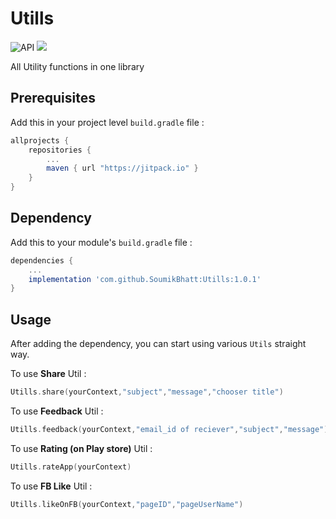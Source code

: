 # Utills
![API](https://img.shields.io/badge/API-16%2B-brightgreen.svg?style=flat) [![](https://jitpack.io/v/SoumikBhatt/ProToast.svg)](https://jitpack.io/#SoumikBhatt/ProToast)

All Utility functions in one library

## Prerequisites

Add this in your project level `build.gradle` file :

```gradle
allprojects {
	repositories {
		...
		maven { url "https://jitpack.io" }
	}
}
```

## Dependency

Add this to your module's `build.gradle` file :

```gradle
dependencies {
	...
	implementation 'com.github.SoumikBhatt:Utills:1.0.1'
}
```

## Usage

After adding the dependency, you can start using various `Utils` straight way.

To use **Share** Util :

```kotlin
Utills.share(yourContext,"subject","message","chooser title")
``` 

To use **Feedback** Util :

```kotlin
Utills.feedback(yourContext,"email_id of reciever","subject","message")
``` 

To use **Rating (on Play store)** Util :

```kotlin
Utills.rateApp(yourContext)
``` 

To use **FB Like** Util :

```kotlin
Utills.likeOnFB(yourContext,"pageID","pageUserName")
``` 

